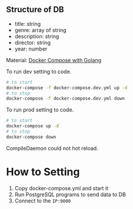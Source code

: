 ## Structure of DB
* title: string
* genre: array of string
* description: string
* director: string
* year: number

Material: [Docker Compose with Golang](https://www.mitrais.com/news-updates/how-to-dockerize-a-restful-api-with-golang-and-postgres/)

To run dev setting to code.
```sh
# to start
docker-compose -f docker-compose.dev.yml up -d
# to stop
docker-compose -f docker-compose.dev.yml down
```

To run prod setting to code.
```sh
# to start
docker-compose up -d
# to stop
docker-compose down
```

CompileDaemon could not hot reload.

# How to Setting
1. Copy docker-compose.yml and start it
2. Run PostgreSQL programs to send data to DB
3. Connect to the `IP:9000`